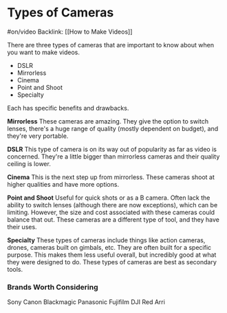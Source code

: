 # Types of Cameras
#on/video 
Backlink: [[How to Make Videos]]


There are three types of cameras that are important to know about when you want to make videos.

- DSLR
- Mirrorless
- Cinema
- Point and Shoot
- Specialty

Each has specific benefits and drawbacks. 

**Mirrorless**
These cameras are amazing. They give the option to switch lenses, there's a huge range of quality (mostly dependent on budget), and they're very portable.

**DSLR**
This type of camera is on its way out of popularity as far as video is concerned. They're a little bigger than mirrorless cameras and their quality ceiling is lower.

**Cinema**
This is the next step up from mirrorless. These cameras shoot at higher qualities and have more options.

**Point and Shoot**
Useful for quick shots or as a B camera. Often lack the ability to switch lenses (although there are now exceptions), which can be limiting. However, the size and cost associated with these cameras could balance that out. These cameras are a different type of tool, and they have their uses. 

**Specialty**
These types of cameras include things like action cameras, drones, cameras built on gimbals, etc. They are often built for a specific purpose. This makes them less useful overall, but incredibly good at what they were designed to do. These types of cameras are best as secondary tools. 


### Brands Worth Considering

Sony
Canon
Blackmagic
Panasonic
Fujifilm
DJI
Red
Arri


